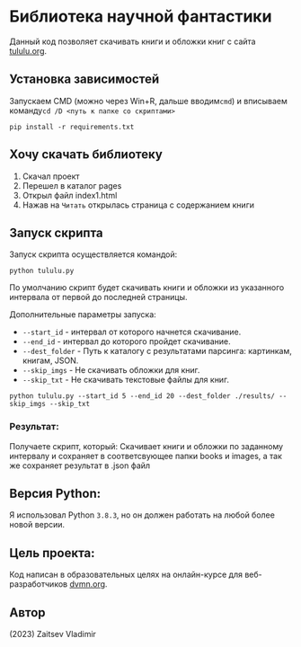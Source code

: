 # Библиотека научной фантастики

Данный код позволяет скачивать книги и обложки книг с сайта [tululu.org](https://tululu.org/). 

## Установка зависимостей

Запускаем CMD (можно через Win+R, дальше вводим`cmd`) и вписываем команду`cd /D <путь к папке со скриптами>`

```pip install -r requirements.txt```

## Хочу скачать библиотеку

1. Скачал проект
2. Перешел в каталог pages
3. Открыл файл index1.html
3. Нажав на `Читать` открылась страница с содержанием книги

## Запуск скрипта
Запуск скрипта осуществляется командой:

```python tululu.py```

По умолчанию скрипт будет скачивать книги и обложки из указанного интервала от первой до последней страницы. 

Дополнительные параметры запуска:
- `--start_id` - интервал от которого начнется скачивание.
- `--end_id` - интервал до которого пройдет скачивание.
- `--dest_folder` - Путь к каталогу с результатами парсинга: картинкам, книгам, JSON.
- `--skip_imgs` - Не скачивать обложки для книг.
- `--skip_txt` - Не скачивать текстовые файлы для книг.


```python tululu.py --start_id 5 --end_id 20 --dest_folder ./results/ --skip_imgs --skip_txt```

### Результат:
Получаете скрипт, который:
Скачивает книги и обложки по заданному интервалу и сохраняет в соответсвующее папки books и images, а так же сохраняет результат в .json файл

## Версия Python: 
Я использовал Python `3.8.3`, но он должен работать на любой более новой версии.

## Цель проекта:
Код написан в образовательных целях на онлайн-курсе для веб-разработчиков [dvmn.org](https://dvmn.org/).

## Автор
(2023) Zaitsev Vladimir